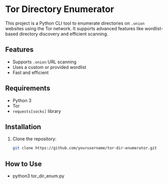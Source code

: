 # Tor Directory Enumerator

This project is a Python CLI tool to enumerate directories on `.onion` websites using the Tor network. It supports advanced features like wordlist-based directory discovery and efficient scanning.

## Features
- Supports `.onion` URL scanning
- Uses a custom or provided wordlist
- Fast and efficient

## Requirements
- Python 3
- Tor
- `requests[socks]` library

## Installation
1. Clone the repository:
   ```bash
   git clone https://github.com/yourusername/tor-dir-enumerator.git

## How to Use
- python3 tor_dir_enum.py

